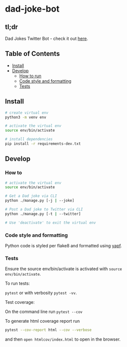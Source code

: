 # dad-joke-bot

## tl;dr

Dad Jokes Twitter Bot - check it out [here](https://twitter.com/tata_jokes).

## Table of Contents

- [Install](#install)
- [Develop](#develop)
  - [How to run](#how-to-run)
  - [Code style and formatting](#code-style-and-formatting)
  - [Tests](#tests)

## Install

```bash
# create virtual env
python3 -m venv env

# activate the virtual env
source env/bin/activate

# install dependencies
pip install -r requirements-dev.txt
```

## Develop

### How to

```bash
# activate the virtual env
source env/bin/activate

# Get a Dad joke via CLI
python ./manage.py [-j | --joke]

# Post a Dad joke to Twitter via CLI
python ./manage.py [-t | --twitter]

# Use 'deactivate' to exit the virtual env
```

### Code style and formatting

Python code is styled per flake8 and formatted using [yapf](https://github.com/google/yapf).

### Tests

Ensure the source env/bin/activate is activated with `source env/bin/activate`.

To run tests:

`pytest` or with verbosity `pytest -vv`.

Test coverage:

On the command line run `pytest --cov`

To generate html coverage report run

```bash
pytest --cov-report html --cov --verbose
```

and then `open htmlcov/index.html` to open in the browser.
